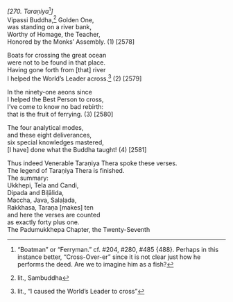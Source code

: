 *\[270. Taraṇiya*[^1]*\]*  
Vipassi Buddha,[^2] Golden One,  
was standing on a river bank,  
Worthy of Homage, the Teacher,  
Honored by the Monks’ Assembly. (1) \[2578\]

Boats for crossing the great ocean  
were not to be found in that place.  
Having gone forth from \[that\] river  
I helped the World’s Leader across.[^3] (2) \[2579\]

In the ninety-one aeons since  
I helped the Best Person to cross,  
I’ve come to know no bad rebirth:  
that is the fruit of ferrying. (3) \[2580\]

The four analytical modes,  
and these eight deliverances,  
six special knowledges mastered,  
\[I have\] done what the Buddha taught! (4) \[2581\]

Thus indeed Venerable Taraṇiya Thera spoke these verses.  
The legend of Taraṇiya Thera is finished.  
The summary:  
Ukkhepi, Tela and Candi,  
Dipada and Biḷālida,  
Maccha, Java, Salaḷada,  
Rakkhasa, Taraṇa \[makes\] ten  
and here the verses are counted  
as exactly forty plus one.  
The Padumukkhepa Chapter, the Twenty-Seventh

[^1]: “Boatman” or “Ferryman.” cf. \#204, \#280, \#485 {488}. Perhaps in this instance better, “Cross-Over-er” since it is not clear just how he performs the deed. Are we to imagine him as a fish?

[^2]: lit., Sambuddha

[^3]: lit., “I caused the World’s Leader to cross”
